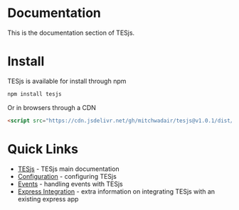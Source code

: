 # Documentation
This is the documentation section of TESjs.

# Install
TESjs is available for install through npm
```sh
npm install tesjs
```
Or in browsers through a CDN
```html
<script src="https://cdn.jsdelivr.net/gh/mitchwadair/tesjs@v1.0.1/dist/tes.min.js"></script>
```

# Quick Links
- [TESjs](tesjs.md) - TESjs main documentation
- [Configuration](tesjs.md#TES..Config) - configuring TESjs
- [Events](tesjs.md#TES+on) - handling events with TESjs
- [Express Integration](express_integration.md) - extra information on integrating TESjs with an existing express app
